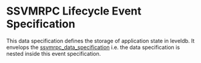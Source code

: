 # SSVMRPC Lifecycle Event Specification

This data specification defines the storage of application state in leveldb. It envelops the [ssvmrpc_data_specification]( https://github.com/second-state/SSVMRPC/blob/master/ssvmrpc_data_specification.md) i.e. the data specification is nested inside this event specification.

